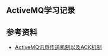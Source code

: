## ActiveMQ学习记录

## 参考资料
- [ActiveMQ讯息传送机制以及ACK机制](http://blog.csdn.net/lulongzhou_llz/article/details/42270113)

